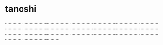 # tanoshi

................................................................................................................................................................................................................................................................................................................................................................................................................................